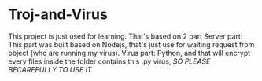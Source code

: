 # Troj-and-Virus
This project is just used for learning. That's based on 2 part
Server part: This part was built based on Nodejs, that's just use for waiting request from object (who are running my virus).
Virus part: Python, and that will encrypt every files inside the folder contains this .py virus, *SO PLEASE BECAREFULLY TO USE IT*

